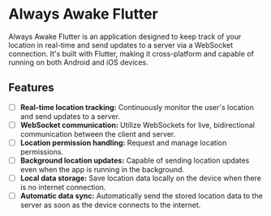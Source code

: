 # Always Awake Flutter

Always Awake Flutter is an application designed to keep track of your location in real-time and send updates to a server via a WebSocket connection. It's built with Flutter, making it cross-platform and capable of running on both Android and iOS devices.

## Features

- [ ] **Real-time location tracking:** Continuously monitor the user's location and send updates to a server.
- [ ] **WebSocket communication:** Utilize WebSockets for live, bidirectional communication between the client and server.
- [ ] **Location permission handling:** Request and manage location permissions.
- [ ] **Background location updates:** Capable of sending location updates even when the app is running in the background.
- [ ] **Local data storage:** Save location data locally on the device when there is no internet connection.
- [ ] **Automatic data sync:** Automatically send the stored location data to the server as soon as the device connects to the internet.